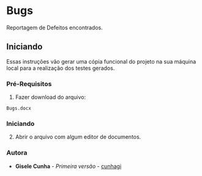 # Bugs

Reportagem de Defeitos encontrados.

## Iniciando

Essas instruções vão gerar uma cópia funcional do projeto na sua máquina local para a realização dos testes gerados.

### Pré-Requisitos

1. Fazer download do arquivo:
```
Bugs.docx
```

### Iniciando

2. Abrir o arquivo com algum editor de documentos.


### Autora

* **Gisele Cunha** - *Primeira versão* - [cunhagi](https://github.com/cunhagi)

